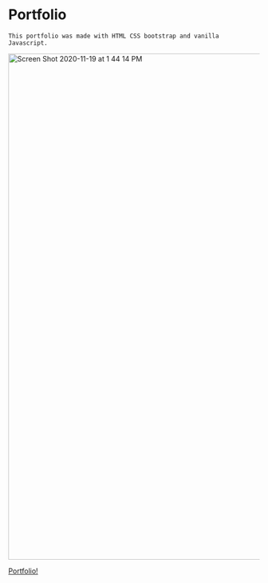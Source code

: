 # Portfolio

```
This portfolio was made with HTML CSS bootstrap and vanilla Javascript.
```


<img width="1014" alt="Screen Shot 2020-11-19 at 1 44 14 PM" src="https://user-images.githubusercontent.com/67169488/99716167-676e0f00-2a6d-11eb-9787-ee1d59c69a3a.png">


[Portfolio!](https://gcloud11.github.io/Portfolio/)
